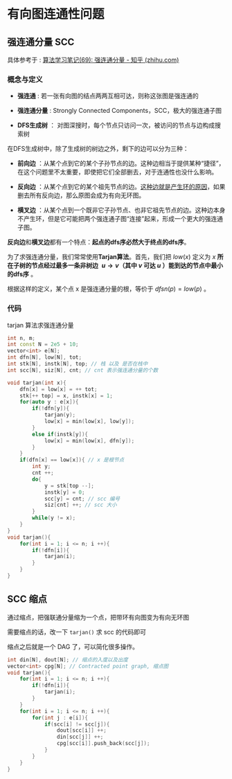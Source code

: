 # 有向图连通性问题

## 强连通分量 SCC

具体参考于 : [算法学习笔记(69): 强连通分量 - 知乎 (zhihu.com)](https://zhuanlan.zhihu.com/p/349530425)

### 概念与定义

- **强连通** : 若一张有向图的结点两两互相可达，则称这张图是强连通的

- **强连通分量** : Strongly Connected Components，SCC，极大的强连通子图 

- **DFS生成树** ： 对图深搜时，每个节点只访问一次，被访问的节点与边构成搜索树

在DFS生成树中，除了生成树的树边之外，剩下的边可以分为三种：

- **前向边** ：从某个点到它的某个子孙节点的边。这种边相当于提供某种“捷径”，在这个问题里不太重要，即使把它们全部删去，对于连通性也没什么影响。

- **反向边** ：从某个点到它的某个祖先节点的边。<u>这种边就是产生环的原因</u>，如果删去所有反向边，那么原图会成为有向无环图。

- **横叉边** ：从某个点到一个既非它子孙节点、也非它祖先节点的边。这种边本身不产生环，但是它可能把两个强连通子图“连接”起来，形成一个更大的强连通子图。

**反向边**和**横叉边**都有一个特点：**起点的dfs序必然大于终点的dfs序**。

为了求强连通分量，我们常常使用**Tarjan算法**。首先，我们把 $low(x)$ 定义为 $x$ **所在子树的节点经过最多一条非树边**  **$u\rightarrow v$（其中 $v$ 可达 $u$ ）能到达的节点中最小的dfs序** 。

根据这样的定义，某个点 x 是强连通分量的根，等价于 $dfsn(p)=low(p)$ 。

### 代码

tarjan 算法求强连通分量

```cpp
int n, m;
int const N = 2e5 + 10;
vector<int> e[N];
int dfn[N], low[N], tot;
int stk[N], instk[N], top; // 栈 以及 是否在栈中
int scc[N], siz[N], cnt; // cnt 表示强连通分量的个数

void tarjan(int x){
    dfn[x] = low[x] = ++ tot;
    stk[++ top] = x, instk[x] = 1;
    for(auto y : e[x]){
        if(!dfn[y]){
            tarjan(y);
            low[x] = min(low[x], low[y]);
        }
        else if(instk[y]){
            low[x] = min(low[x], dfn[y]);
        }
    }
    if(dfn[x] == low[x]){ // x 是根节点
        int y;
        cnt ++;
        do{
            y = stk[top --];
            instk[y] = 0;
            scc[y] = cnt; // scc 编号
            siz[cnt] ++; // scc 大小
        }
        while(y != x);
    }
}
void tarjan(){
    for(int i = 1; i <= n; i ++){
        if(!dfn[i]){
            tarjan(i);
        }
    }
}
```

## SCC 缩点

通过缩点，把强联通分量缩为一个点，把带环有向图变为有向无环图

需要缩点的话，改一下 `tarjan()` 求 scc 的代码即可

缩点之后就是一个 DAG 了，可以简化很多操作。

```cpp
int din[N], dout[N]; // 缩点的入度以及出度
vector<int> cpg[N]; // Contracted point graph, 缩点图
void tarjan(){
    for(int i = 1; i <= n; i ++){
        if(!dfn[i]){
            tarjan(i);
        }
    }
    for(int i = 1; i <= n; i ++){
        for(int j : e[i]){
            if(scc[i] != scc[j]){
                dout[scc[i]] ++;
                din[scc[j]] ++;
                cpg[scc[i]].push_back(scc[j]);
            }
        }
    }
}
```
